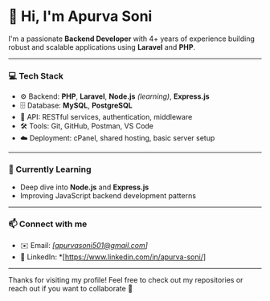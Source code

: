 # 👋 Hi, I'm Apurva Soni

I'm a passionate **Backend Developer** with 4+ years of experience building robust and scalable applications using **Laravel** and **PHP**.

---

### 💻 Tech Stack

- ⚙️ Backend: **PHP**, **Laravel**, **Node.js** *(learning)*, **Express.js**
- 🗄️ Database: **MySQL**, **PostgreSQL**
- 🔐 API: RESTful services, authentication, middleware
- 🛠️ Tools: Git, GitHub, Postman, VS Code
- ☁️ Deployment: cPanel, shared hosting, basic server setup

---

### 🌱 Currently Learning

- Deep dive into **Node.js** and **Express.js**
- Improving JavaScript backend development patterns

---

### 📫 Connect with me

- ✉️ Email: *[apurvasoni501@gmail.com]*
- 🔗 LinkedIn: *[https://www.linkedin.com/in/apurva-soni/]

---

Thanks for visiting my profile! Feel free to check out my repositories or reach out if you want to collaborate 🚀
